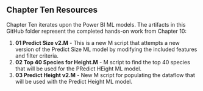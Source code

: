 ## Chapter Ten Resources

Chapter Ten iterates upon the Power BI ML models. The artifacts in this GitHub folder represent the completed hands-on work from Chapter 10:

1. **01 Predict Size v2.M** - This is a new M script that attempts a new version of the Predict Size ML model by modifying the included features and filter criteria.
2. **02 Top 40 Species for Height.M** - M script to find the top 40 species that will be used for the PRedict HEight ML model.
3. **03 Predict Height v2.M** - New M script for populating the dataflow that will be used with the Predict Height ML model.
